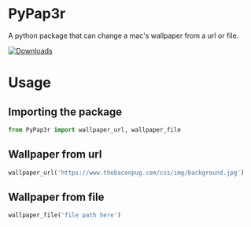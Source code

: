 # PyPap3r

A python package that can change a mac's wallpaper from a url or file.

[![Downloads](https://pepy.tech/badge/pypap3r)](https://pepy.tech/project/pypap3r)

# Usage

## Importing the package

```python
from PyPap3r import wallpaper_url, wallpaper_file
```

## Wallpaper from url

```python
wallpaper_url('https://www.thebaconpug.com/css/img/background.jpg')
```
## Wallpaper from file

```python
wallpaper_file('file path here')
```

